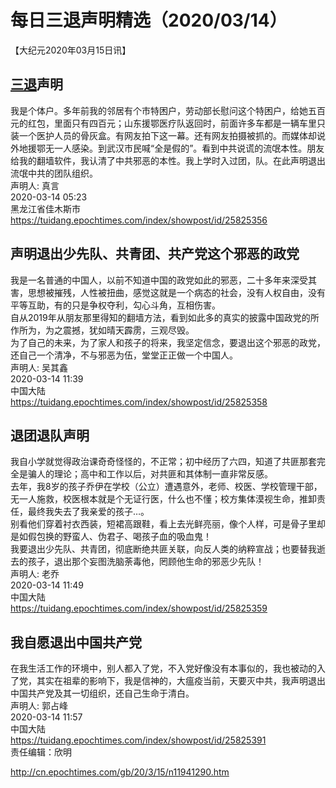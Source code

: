 # 每日三退声明精选（2020/03/14）
  
  
【大纪元2020年03月15日讯】  
## <a href="http://cn.epochtimes.com/gb/tag/%E4%B8%89%E9%80%80.html">三退</a>声明  
我是个体户。多年前我的邻居有个市特困户，劳动部长慰问这个特困户，给她五百元的红包，里面只有四百元；山东援鄂医疗队返回时，前面许多车都是一辆车里只装一个医护人员的骨灰盒。有网友拍下这一幕。还有网友拍摄被抓的。而媒体却说外地援鄂无一人感染。到武汉市民喊“全是假的”。看到中共说谎的流氓本性。朋友给我的翻墙软件，我认清了中共邪恶的本性。我上学时入过团，队。在此声明退出流氓中共的团队组织。  
声明人: 真言  
2020-03-14 05:23  
黑龙江省佳木斯市  
https://tuidang.epochtimes.com/index/showpost/id/25825356  
## 声明退出少先队、共青团、共产党这个邪恶的政党  
我是一名普通的中国人，以前不知道中国的政党如此的邪恶，二十多年来深受其害，思想被摧残，人性被扭曲，感觉这就是一个病态的社会，没有人权自由，没有平等互助，有的只是争权夺利，勾心斗角，互相伤害。  
自从2019年从朋友那里得知的翻墙方法，看到如此多的真实的披露中国政党的所作所为，为之震撼，犹如晴天霹雳，三观尽毁。  
为了自己的未来，为了家人和孩子的将来，我坚定信念，要退出这个邪恶的政党，还自己一个清净，不与邪恶为伍，堂堂正正做一个中国人。  
声明人: 吴其鑫  
2020-03-14 11:39  
中国大陆  
https://tuidang.epochtimes.com/index/showpost/id/25825358  
## 退团退队声明  
我自小学就觉得政治课奇奇怪怪的，不正常；初中经历了六四，知道了共匪那套完全是骗人的理论；高中和工作以后，对共匪和其体制一直非常反感。  
去年，我8岁的孩子乔伊在学校（公立）遭遇意外，老师、校医、学校管理干部，无一人施救，校医根本就是个无证行医，什么也不懂；校方集体漠视生命，推卸责任，最终我失去了我亲爱的孩子&#8230;。  
别看他们穿着衬衣西装，短裙高跟鞋，看上去光鲜亮丽，像个人样，可是骨子里却是如假包换的野蛮人、伪君子、喝孩子血的吸血鬼！  
我要退出少先队、共青团，彻底断绝共匪关联，向反人类的纳粹宣战；也要替我逝去的孩子，退出那个妄图洗脑荼毒他，罔顾他生命的邪恶少先队！  
声明人: 老乔  
2020-03-14 11:49  
中国大陆  
https://tuidang.epochtimes.com/index/showpost/id/25825359  
## 我自愿退出中国共产党  
在我生活工作的环境中，别人都入了党，不入党好像没有本事似的，我也被动的入了党，其实在祖辈的影响下，我是信神的，大瘟疫当前，天要灭中共，我声明退出中国共产党及其一切组织，还自己生命于清白。  
声明人: 郭占峰  
2020-03-14 11:57  
中国大陆  
https://tuidang.epochtimes.com/index/showpost/id/25825391  
责任编辑：欣明  
  
  
  
http://cn.epochtimes.com/gb/20/3/15/n11941290.htm
